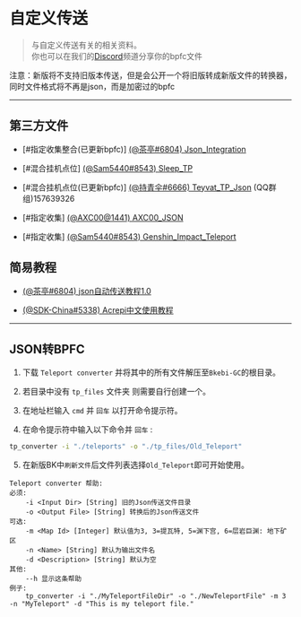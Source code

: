 # 自定义传送

> 与自定义传送有关的相关资料。    
你也可以在我们的[Discord](https://discord.com/channels/1026295403282436097/1064953611056058479)频道分享你的bpfc文件

注意：新版将不支持旧版本传送，但是会公开一个将旧版转成新版文件的转换器，同时文件格式将不再是json，而是加密过的bpfc

-----

## 第三方文件

- [#指定收集整合(已更新bpfc)] [ (@茶亭#6804) Json_Integration](https://github.com/Xcating/Json_Integration)

- [#混合挂机点位] [ (@Sam5440#8543) Sleep_TP](https://wwzb.lanzouf.com/invXS0lwy0yh)

- [#混合挂机点位(已更新bpfc)] [ (@持青伞#6666) Teyvat_TP_Json](https://github.com/chiqingsan/Teyvat_TP_Json) (QQ群组)157639326

- [#指定收集]  [ (@AXC00@1441) AXC00_JSON](https://github.com/AXC00/json)

- [#指定收集] [ (@Sam5440#8543) Genshin_Impact_Teleport](https://github.com/Sam5440/Genshin_Impact_Teleport)


## 简易教程

- [ (@茶亭#6804) json自动传送教程1.0](https://docs.qq.com/doc/DTFFHRXRlTWZ6ZFhh)

- [ (@SDK-China#5338) Acrepi中文使用教程](https://kdocs.cn/l/clbwQmVi3djK)

-----

## JSON转BPFC

1. 下载 `Teleport converter` 并将其中的所有文件解压至`Bkebi-GC`的根目录。

2. 若目录中没有 `tp_files` 文件夹 则需要自行创建一个。

3. 在地址栏输入 `cmd` 并 `回车` 以打开命令提示符。

4. 在命令提示符中输入以下命令并 `回车` :

```cmd
tp_converter -i "./teleports" -o "./tp_files/Old_Teleport"
```

5. 在新版BK中`刷新文件`后文件列表选择`Old_Teleport`即可开始使用。

```
Teleport converter 帮助:
必须:
    -i <Input Dir> [String] 旧的Json传送文件目录
    -o <Output File> [String] 转换后的Json传送文件
可选:
    -m <Map Id> [Integer] 默认值为3, 3=提瓦特, 5=渊下宫, 6=层岩巨渊: 地下矿区
    -n <Name> [String] 默认为输出文件名
    -d <Description> [String] 默认为空
其他:
    --h 显示这条帮助
例子:
    tp_converter -i "./MyTeleportFileDir" -o "./NewTeleportFile" -m 3 -n "MyTeleport" -d "This is my teleport file."
```
